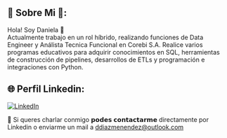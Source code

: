 ## 💫 Sobre Mi 💫:
Hola! Soy Daniela 👋
⁣⁣<br>⁣⁣Actualmente trabajo en un rol híbrido, realizando funciones de Data Engineer y Análista Tecnica Funcional en Corebi S.A. Realice varios programas educativos para adquirir conocimientos en SQL, herramientas de construcción de pipelines, desarrollos de ETLs y programación e integraciones con Python. 


## 🌐 Perfil Linkedin:
[![LinkedIn](https://img.shields.io/badge/LinkedIn-%230077B5.svg?logo=linkedin&logoColor=white)](https://linkedin.com/in/danieladiazmenendez-dataanalytics/) 

📧 Si queres charlar conmigo 𝗽𝗼𝗱𝗲𝘀 𝗰𝗼𝗻𝘁𝗮𝗰𝘁𝗮𝗿𝗺𝗲 directamente por Linkedin o enviarme un mail a ddiazmenendez@outlook.com





